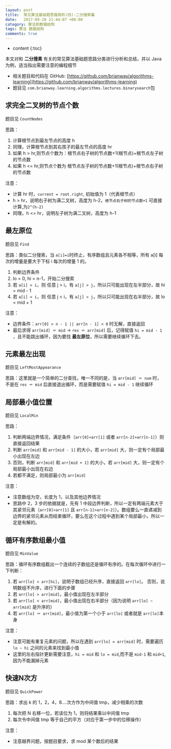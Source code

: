 ```yaml
---
layout: post
title:  常见算法基础题思路简析(四)-二分搜索篇
date:   2017-09-28 21:44:07 +08:00
category: 算法和数据结构
tags: 算法 数据结构
comments: true
---
```


* content
{:toc}

本文对和 **二分搜素** 有关的常见算法基础题思路分类进行分析和总结，并以 Java 为例，适当指出需要注意的编程细节






- 相关题目和代码在 GitHub: [https://github.com/brianway/algorithms-learning](https://github.com/brianway/algorithms-learning)
- 题目见 `com.brianway.learning.algorithms.lectures.binarysearch`包

## 求完全二叉树的节点个数

题目见 `CountNodes`

思路：

1. 计算根节点到最左节点的高度 h
2. 同理，计算根节点到其右孩子的最左节点的高度 hr
3. 如果 h > hr,则节点个数为：根节点右子树的节点数+1(根节点)+根节点左子树的节点数
4. 如果 h <= hr,则节点个数为 根节点左子树的节点数+1(根节点)+根节点右子树的节点数


注意：

- 计算 hr 时，`current = root.right`, 初始值为 1（代表根节点）
- h > hr，说明右子树为满二叉树，高度为 h-2，`根节点右子树的节点数+1` 可直接计算,为`2^(h-2)`
- 同理，h <= hr，说明左子树为满二叉树，高度为 h-1


## 最左原位

题目见 `Find`

思路：类似二分搜索，当 `a[i]=i`时终止，有序数组且元素各不相等，所有 a[i] 每次的增量是要大于下标 i 每次的增量 1 的。

1. 判断边界条件
2. lo = 0, hi = n-1，开始二分搜索
3. 若 `a[i] > i`，则 任意 j > i，有 `a[j] > j`，所以只可能出现在左半部分，故 hi = mid - 1
4. 若 `a[i] < i`，则 任意 j < i，有 `a[j] < j`，所以只可能出现在右半部分，故 lo = mid + 1


注意：

- 边界条件：`arr[0] > n - 1 || arr[n - 1] < 0` 时无解，直接返回
-  最后求得 `arr[mid] ＝ mid` -> `res ＝ arr[mid]` 后，记得赋值 `hi = mid - 1` ，且不能跳出循环，因为要找 **最左原位**，所以需要继续循环下去。


## 元素最左出现

题目见 `LeftMostAppearance`

思路：这里就是一个简单的二分查找，唯一不同的是，当 `arr[mid] ＝ num` 时，不是在 `res ＝ mid` 后直接退出循环，而是需要赋值 `hi = mid - 1` 继续循环


## 局部最小值位置

题目见 `LocalMin`

思路：

1. 判断两端边界情况，满足条件（`arr[0]<arr[1]` 或者 `arr[n-2]>arr[n-1]`）则直接返回结果
2. 判断 `arr[mid]` 和 `arr[mid - 1]` 的大小，若 `arr[mid]` 大，则一定有个局部最小出现在左边
3. 否则，判断 `arr[mid]` 和 `arr[mid + 1]` 的大小，若 `arr[mid]` 大，则一定有个局部最小出现在右边
4. 若都不满足，则局部最小为 `arr[mid]`

注意：

- 注意数组为空，长度为 1，以及其他边界情况
- 思路中 2，3 步的依据就是，先有 1 中段边界判断，所以一定有两端元素大于其紧邻元素（`arr[0]>arr[1]` 且 `arr[n-1]>arr[n-2]`）。数组要么一直递减到边界的紧邻元素从而结束循环，要么在这个过程中遇到某个局部最小，所以一定是有解的。


## 循环有序数组最小值

题目见 `MinValue`

思路：循环有序数组截出一个连续的子数组还是循环有序的。在每次循环中进行一下判断：

1. 若 `arr[lo] < arr[hi]`，说明子数组已经升序，直接返回 `arr[lo]`。 否则，说明数组不升序，进行下面的步骤
2. 若 `arr[lo] > arr[mid]`，最小值出现在左半部分
3. 若 `arr[lo] < arr[mid]`，最小值出现在右半部分（因为说明 `arr[lo] ~ arr[mid]` 是升序的）
4. 若 `arr[lo] ＝ arr[mid]`，最小值为第一个小于 `arr[lo]` 或者就是 `arr[lo]`本身


注意：

- 注意可能有重复元素的问题，所以在遇到 `arr[lo] = arr[mid]` 时，需要遍历 `lo ~ hi` 之间的元素来找到最小值
- 这里的左右指针更新需要注意，`hi = mid` 和 `lo = mid`,而不是 `mid-1` 和 `mid+1`,因为不能漏掉元素



## 快速N次方

题目见 `QuickPower`

思路：求出 k 的 1，2，4，8....次方作为中间值 tmp，减少相乘的次数

1. 每次把 N 右移一位，若该位为 1，则将结果乘以中间值 tmp
2. 每次令中间值 tmp 等于自己的平方（对应于第一步中的位移操作）

注意：

- 注意越界问题，按题目要求，求 mod 某个数后的结果
